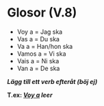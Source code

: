 # Glosor (V.8)

- Voy a = Jag ska
- Vas a = Du ska
- Va a = Han/hon ska
- Vamos a = Vi ska
- Vais a = Ni ska
- Van a = De ska

***Lägg till ett verb efteråt (böj ej)***

**T.ex: _<ins>Voy a</ins> leer_**